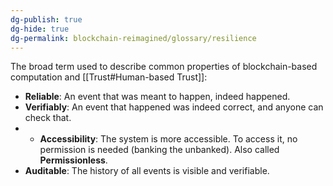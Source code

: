 ```yaml
---
dg-publish: true
dg-hide: true
dg-permalink: blockchain-reimagined/glossary/resilience
---
```

The broad term used to describe common properties of blockchain-based computation and [[Trust#Human-based Trust]]:
- **Reliable**: An event that was meant to happen, indeed happened.
- **Verifiably**: An event that happened was indeed correct, and anyone can check that.
- - **Accessibility**: The system is more accessible. To access it, no permission is needed (banking the unbanked). Also called **Permissionless**.
- **Auditable**: The history of all events is visible and verifiable. 
